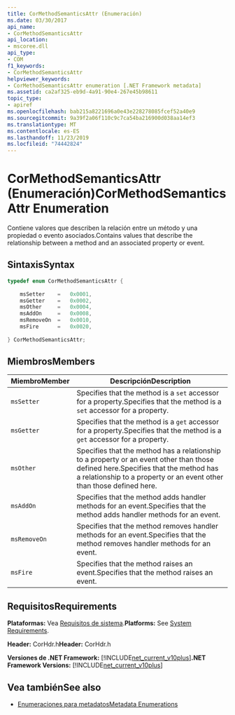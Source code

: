 ```yaml
---
title: CorMethodSemanticsAttr (Enumeración)
ms.date: 03/30/2017
api_name:
- CorMethodSemanticsAttr
api_location:
- mscoree.dll
api_type:
- COM
f1_keywords:
- CorMethodSemanticsAttr
helpviewer_keywords:
- CorMethodSemanticsAttr enumeration [.NET Framework metadata]
ms.assetid: ca2af325-eb9d-4a91-90e4-267e45b98611
topic_type:
- apiref
ms.openlocfilehash: bab215a8221696a0e43e228278085fcef52a40e9
ms.sourcegitcommit: 9a39f2a06f110c9c7ca54ba216900d038aa14ef3
ms.translationtype: MT
ms.contentlocale: es-ES
ms.lasthandoff: 11/23/2019
ms.locfileid: "74442824"
---
```

# <a name="cormethodsemanticsattr-enumeration"></a><span data-ttu-id="2f726-102">CorMethodSemanticsAttr (Enumeración)</span><span class="sxs-lookup"><span data-stu-id="2f726-102">CorMethodSemanticsAttr Enumeration</span></span>
<span data-ttu-id="2f726-103">Contiene valores que describen la relación entre un método y una propiedad o evento asociados.</span><span class="sxs-lookup"><span data-stu-id="2f726-103">Contains values that describe the relationship between a method and an associated property or event.</span></span>  
  
## <a name="syntax"></a><span data-ttu-id="2f726-104">Sintaxis</span><span class="sxs-lookup"><span data-stu-id="2f726-104">Syntax</span></span>  
  
```cpp  
typedef enum CorMethodSemanticsAttr {  
  
    msSetter    =   0x0001,  
    msGetter    =   0x0002,  
    msOther     =   0x0004,  
    msAddOn     =   0x0008,  
    msRemoveOn  =   0x0010,  
    msFire      =   0x0020,  
  
} CorMethodSemanticsAttr;  
```  
  
## <a name="members"></a><span data-ttu-id="2f726-105">Miembros</span><span class="sxs-lookup"><span data-stu-id="2f726-105">Members</span></span>  
  
|<span data-ttu-id="2f726-106">Miembro</span><span class="sxs-lookup"><span data-stu-id="2f726-106">Member</span></span>|<span data-ttu-id="2f726-107">Descripción</span><span class="sxs-lookup"><span data-stu-id="2f726-107">Description</span></span>|  
|------------|-----------------|  
|`msSetter`|<span data-ttu-id="2f726-108">Specifies that the method is a `set` accessor for a property.</span><span class="sxs-lookup"><span data-stu-id="2f726-108">Specifies that the method is a `set` accessor for a property.</span></span>|  
|`msGetter`|<span data-ttu-id="2f726-109">Specifies that the method is a `get` accessor for a property.</span><span class="sxs-lookup"><span data-stu-id="2f726-109">Specifies that the method is a `get` accessor for a property.</span></span>|  
|`msOther`|<span data-ttu-id="2f726-110">Specifies that the method has a relationship to a property or an event other than those defined here.</span><span class="sxs-lookup"><span data-stu-id="2f726-110">Specifies that the method has a relationship to a property or an event other than those defined here.</span></span>|  
|`msAddOn`|<span data-ttu-id="2f726-111">Specifies that the method adds handler methods for an event.</span><span class="sxs-lookup"><span data-stu-id="2f726-111">Specifies that the method adds handler methods for an event.</span></span>|  
|`msRemoveOn`|<span data-ttu-id="2f726-112">Specifies that the method removes handler methods for an event.</span><span class="sxs-lookup"><span data-stu-id="2f726-112">Specifies that the method removes handler methods for an event.</span></span>|  
|`msFire`|<span data-ttu-id="2f726-113">Specifies that the method raises an event.</span><span class="sxs-lookup"><span data-stu-id="2f726-113">Specifies that the method raises an event.</span></span>|  
  
## <a name="requirements"></a><span data-ttu-id="2f726-114">Requisitos</span><span class="sxs-lookup"><span data-stu-id="2f726-114">Requirements</span></span>  
 <span data-ttu-id="2f726-115">**Plataformas:** Vea [Requisitos de sistema](../../../../docs/framework/get-started/system-requirements.md).</span><span class="sxs-lookup"><span data-stu-id="2f726-115">**Platforms:** See [System Requirements](../../../../docs/framework/get-started/system-requirements.md).</span></span>  
  
 <span data-ttu-id="2f726-116">**Header:** CorHdr.h</span><span class="sxs-lookup"><span data-stu-id="2f726-116">**Header:** CorHdr.h</span></span>  
  
 <span data-ttu-id="2f726-117">**Versiones de .NET Framework:** [!INCLUDE[net_current_v10plus](../../../../includes/net-current-v10plus-md.md)]</span><span class="sxs-lookup"><span data-stu-id="2f726-117">**.NET Framework Versions:** [!INCLUDE[net_current_v10plus](../../../../includes/net-current-v10plus-md.md)]</span></span>  
  
## <a name="see-also"></a><span data-ttu-id="2f726-118">Vea también</span><span class="sxs-lookup"><span data-stu-id="2f726-118">See also</span></span>

- [<span data-ttu-id="2f726-119">Enumeraciones para metadatos</span><span class="sxs-lookup"><span data-stu-id="2f726-119">Metadata Enumerations</span></span>](../../../../docs/framework/unmanaged-api/metadata/metadata-enumerations.md)
